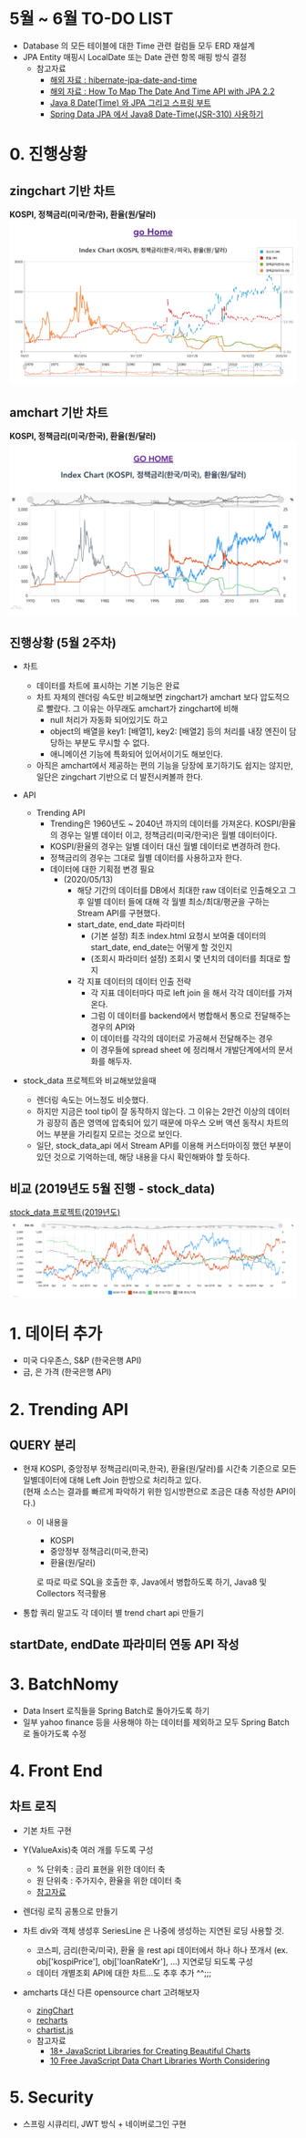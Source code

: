 # 5월 ~ 6월 TO-DO LIST
- Database 의 모든 테이블에 대한 Time 관련 컬럼들 모두 ERD 재설계
- JPA Entity 매핑시 LocalDate 또는 Date 관련 항목 매핑 방식 결정
    - 참고자료
        - [해외 자료 : hibernate-jpa-date-and-time](https://thoughts-on-java.org/hibernate-jpa-date-and-time/)
        - [해외 자료 : How To Map The Date And Time API with JPA 2.2](https://thoughts-on-java.org/map-date-time-api-jpa-2-2/)
        - [Java 8 Date(Time) 와 JPA 그리고 스프링 부트](https://www.popit.kr/java-8-datetime-%EC%99%80-jpahiberante-%EA%B7%B8%EB%A6%AC%EA%B3%A0-%EC%8A%A4%ED%94%84%EB%A7%81-%EB%B6%80%ED%8A%B8/)
        - [Spring Data JPA 에서 Java8 Date-Time(JSR-310) 사용하기](https://homoefficio.github.io/2016/11/19/Spring-Data-JPA-%EC%97%90%EC%84%9C-Java8-Date-Time-JSR-310-%EC%82%AC%EC%9A%A9%ED%95%98%EA%B8%B0/)

# 0. 진행상황 
## zingchart 기반 차트
**KOSPI, 정책금리(미국/한국), 환율(원/달러)**
![이미자](./img/ZINGCHART_SCREENSHOT.png)
  
## amchart 기반 차트
**KOSPI, 정책금리(미국/한국), 환율(원/달러)**
![이미자](./img/AMCHART_SCREENSHOT.png)

## 진행상황 (5월 2주차)
- 차트
    - 데이터를 차트에 표시하는 기본 기능은 완료
    - 차트 자체의 렌더링 속도만 비교해보면 zingchart가 amchart 보다 압도적으로 빨랐다. 그 이유는 아무래도 amchart가 zingchart에 비해
        - null 처리가 자동화 되어있기도 하고
        - object의 배열을 key1: [배열1], key2: [배열2] 등의 처리를 내장 엔진이 담당하는 부분도 무시할 수 없다.
        - 애니메이션 기능에 특화되어 있어서이기도 해보인다.
    - 아직은 amchart에서 제공하는 편의 기능을 당장에 포기하기도 쉽지는 않지만, 일단은 zingchart 기반으로 더 발전시켜볼까 한다.
- API
    - Trending API
        - Trending은 1960년도 ~ 2040년 까지의 데이터를 가져온다. KOSPI/환율의 경우는 일별 데이터 이고, 정책금리(미국/한국)은 월별 데이터이다.
        - KOSPI/환율의 경우는 일별 데이터 대신 월별 데이터로 변경하려 한다.
        - 정책금리의 경우는 그대로 월별 데이터를 사용하고자 한다.
        - 데이터에 대한 기획점 변경 필요  
            - (2020/05/13)   
                - 해당 기간의 데이터를 DB에서 최대한 raw 데이터로 인출해오고 그 후 일별 데이터 들에 대해 각 월별 최소/최대/평균을 구하는 Stream API를 구현했다.
                - start_date, end_date 파라미터
                    - (기본 설정) 최초 index.html 요청시 보여줄 데이터의 start_date, end_date는 어떻게 할 것인지
                    - (조회시 파라미터 설정) 조회시 몇 년치의 데이터를 최대로 할지
                - 각 지표 데이터의 데이터 인출 전략
                    - 각 지표 데이터마다 따로 left join 을 해서 각각 데이터를 가져온다.
                    - 그럼 이 데이터를 backend에서 병합해서 통으로 전달해주는 경우의 API와
                    - 이 데이터를 각각의 데이터로 가공해서 전달해주는 경우  
                    - 이 경우들에 spread sheet 에 정리해서 개발단계에서의 문서화를 해두자.  

- stock_data 프로젝트와 비교해보았을때  
    - 렌더링 속도는 어느정도 비슷했다.
    - 하지만 지금은 tool tip이 잘 동작하지 않는다. 그 이유는 2만건 이상의 데이터가 굉장히 좁은 영역에 압축되어 있기 때문에 마우스 오버 액션 동작시 차트의 어느 부분을 가리킬지 모르는 것으로 보인다.
    - 일단, stock_data_api 에서 Stream API를 이용해 커스터마이징 했던 부분이 있던 것으로 기억하는데, 해당 내용을 다시 확인해봐야 할 듯하다. 

## 비교 (2019년도 5월 진행 - stock_data)
[stock_data 프로젝트(2019년도)](https://github.com/soongujung/stock-data)
![이미자](./img/2019_AMCHART_SCREENSHOT.png)

# 1. 데이터 추가
- 미국 다우존스, S&P (한국은행 API)
- 금, 은 가격 (한국은행 API)

# 2. Trending API
## QUERY 분리
- 현재 KOSPI, 중앙정부 정책금리(미국,한국), 환율(원/달러)를 시간축 기준으로 모든 일별데이터에 대해 Left Join 한방으로 처리하고 있다.  
  (현재 소스는 결과를 빠르게 파악하기 위한 임시방편으로 조금은 대충 작성한 API이다.)
    - 이 내용을 
        - KOSPI
        - 중앙정부 정책금리(미국,한국)
        - 환율(원/달러)
    
      로 따로 따로 SQL을 호출한 후, Java에서 병합하도록 하기, Java8 및 Collectors 적극활용
      
       
- 통합 쿼리 말고도 각 데이터 별 trend chart api 만들기
    
    
## startDate, endDate 파라미터 연동 API 작성

# 3. BatchNomy
- Data Insert 로직들을 Spring Batch로 돌아가도록 하기
- 일부 yahoo finance 등을 사용해야 하는 데이터를 제외하고 모두 Spring Batch로 돌아가도록 수정

# 4. Front End
## 차트 로직  
- 기본 차트 구현
- Y(ValueAxis)축 여러 개를 두도록 구성
    - % 단위축 : 금리 표현을 위한 데이터 축
    - 원 단위축 : 주가지수, 환율을 위한 데이터 축
    - [참고자료](https://github.com/soongujung/stock-data/blob/master/stock-data-api/src/main/resources/templates/trending/web/closing_price/index.html)
     
- 렌더링 로직 공통으로 만들기 
- 차트 div와 객체 생성후 SeriesLine 은 나중에 생성하는 지연된 로딩 사용할 것.
    - 코스피, 금리(한국/미국), 환율 을 rest api 데이터에서 하나 하나 쪼개서 (ex. obj['kospiPrice'], obj['loanRateKr'], ...) 지연로딩 되도록 구성
    - 데이터 개별조회 API에 대한 차트...도 추후 추가 ^^;;;
    
- amcharts 대신 다른 opensource chart 고려해보자 
    - [zingChart](zingchart.com/gallery/open-high-low-close-chart-with-preview-and-interactive-crosshairs)
    - [recharts](http://recharts.org/en-US/examples/SynchronizedLineChart)
    - [chartist.js](http://gionkunz.github.io/chartist-js/)
    - 참고자료
        - [18+ JavaScript Libraries for Creating Beautiful Charts](https://www.sitepoint.com/best-javascript-charting-libraries/)
        - [10 Free JavaScript Data Chart Libraries Worth Considering](https://speckyboy.com/open-source-javascript-data-chart-libraries/)
    
# 5. Security
- 스프링 시큐리티, JWT 방식 + 네이버로그인 구현
